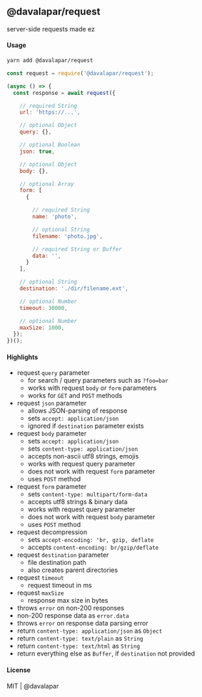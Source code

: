 
## @davalapar/request

server-side requests made ez

#### Usage

```sh
yarn add @davalapar/request
```

```js
const request = require('@davalapar/request');

(async () => {
  const response = await request({

    // required String
    url: 'https://...',

    // optional Object
    query: {},

    // optional Boolean
    json: true,

    // optional Object
    body: {},

    // optional Array
    form: [
      {

        // required String
        name: 'photo',

        // optional String
        filename: 'photo.jpg',

        // required String or Buffer
        data: '',
      }
    ],

    // optional String
    destination: './dir/filename.ext',

    // optional Number
    timeout: 30000,

    // optional Number
    maxSize: 1000,
  });
})();
```

#### Highlights

- request `query` parameter
  - for search / query parameters such as `?foo=bar`
  - works with request `body` or `form` parameters
  - works for `GET` and `POST` methods
- request `json` parameter
  - allows JSON-parsing of response
  - sets `accept: application/json`
  - ignored if `destination` parameter exists
- request `body` parameter
  - sets `accept: application/json`
  - sets `content-type: application/json`
  - accepts non-ascii utf8 strings, emojis
  - works with request query parameter
  - does not work with request `form` parameter
  - uses `POST` method
- request `form` parameter
  - sets `content-type: multipart/form-data`
  - accepts utf8 strings & binary data
  - works with request query parameter
  - does not work with request `body` parameter
  - uses `POST` method
- request decompression
  - sets `accept-encoding: 'br, gzip, deflate`
  - accepts `content-encoding: br/gzip/deflate`
- request `destination` parameter
  - file destination path
  - also creates parent directories
- request `timeout`
  - request timeout in ms
- request `maxSize`
  - response max size in bytes
- throws `error` on non-200 responses
- non-200 response data as `error.data`
- throws `error` on response data parsing error
- return `content-type: application/json` as `Object`
- return `content-type: text/plain` as `String`
- return `content-type: text/html` as `String`
- return everything else as `Buffer`, if `destination` not provided

#### License

MIT | @davalapar
